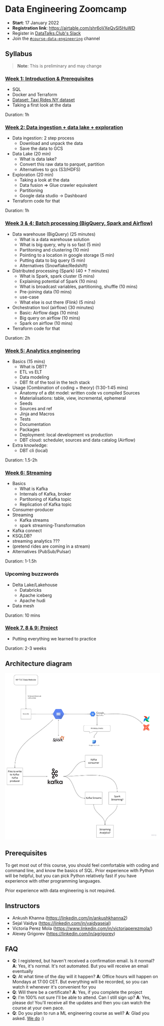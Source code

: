# Data Engineering Zoomcamp

- **Start**: 17 January 2022
- **Registration link**: https://airtable.com/shr6oVXeQvSI5HuWD
- Register in [DataTalks.Club's Slack](https://datatalks.club/slack.html)
- Join the [`#course-data-engineering`](https://app.slack.com/client/T01ATQK62F8/C01FABYF2RG) channel



## Syllabus

> **Note**: This is preliminary and may change

### [Week 1: Introduction & Prerequisites](week_1_basics_n_setup)

* SQL
* Docker and Terraform
* [Dataset: Taxi Rides NY dataset](dataset.md)
* Taking a first look at the data 

Duration: 1h


### [Week 2: Data ingestion + data lake + exploration](week_2_data_ingestion)

* Data ingestion: 2 step process
    * Download and unpack the data
    * Save the data to GCS
* Data Lake (20 min)
    * What is data lake?
    * Convert this raw data to parquet, partition
    * Alternatives to gcs (S3/HDFS)
* Exploration (20 min)
    * Taking a look at the data
    * Data fusion => Glue crawler equivalent
    * Partitioning
    * Google data studio -> Dashboard
* Terraform code for that

Duration: 1h


### [Week 3 & 4: Batch processing (BigQuery, Spark and Airflow)](week_5_batch_processing)

* Data warehouse (BigQuery) (25 minutes)
    * What is a data warehouse solution
    * What is big query, why is so fast  (5 min)
    * Partitoning and clustering (10 min)
    * Pointing to a location in google storage (5 min)
    * Putting data to big query (5 min)
    * Alternatives (Snowflake/Redshift)
* Distributed processing (Spark) (40 + ? minutes)
    * What is Spark, spark cluster (5 mins)
    * Explaining potential of Spark (10 mins)
    * What is broadcast variables, partitioning, shuffle (10 mins)
    * Pre-joining data (10 mins)
    * use-case
    * What else is out there  (Flink) (5 mins)
* Orchestration tool (airflow) (30 minutes)
    * Basic: Airflow dags (10 mins)
    * Big query on airflow (10 mins)
    * Spark on airflow (10 mins)
* Terraform code for that

Duration: 2h 


### [Week 5: Analytics engineering](week_4_analytics_engineering)

* Basics (15 mins)
    * What is DBT?
    * ETL vs ELT 
    * Data modeling
    * DBT fit of the tool in the tech stack
* Usage (Combination of coding + theory) (1:30-1:45 mins)
    * Anatomy of a dbt model: written code vs compiled Sources
    * Materialisations: table, view, incremental, ephemeral  
    * Seeds 
    * Sources and ref  
    * Jinja and Macros 
    * Tests  
    * Documentation 
    * Packages 
    * Deployment: local development vs production 
    * DBT cloud: scheduler, sources and data catalog (Airflow)
* Extra knowledge:
    * DBT cli (local)

Duration: 1.5-2h    

### [Week 6: Streaming](week_6_stream_processing)

* Basics
    * What is Kafka
    * Internals of Kafka, broker
    * Partitoning of Kafka topic
    * Replication of Kafka topic
* Consumer-producer
* Streaming
    * Kafka streams
    * spark streaming-Transformation
* Kafka connect
* KSQLDB?
* streaming analytics ???
* (pretend rides are coming in a stream)
* Alternatives (PubSub/Pulsar)

Duration: 1-1.5h

### Upcoming buzzwords

* Delta Lake/Lakehouse
    * Databricks
    * Apache iceberg
    * Apache hudi
* Data mesh

Duration: 10 mins


### [Week 7, 8 & 9: Project](project)

* Putting everything we learned to practice

Duration: 2-3 weeks


## Architecture diagram

<img src="images/architecture/arch_1.jpg"/>

## Prerequisites

To get most out of this course, you should feel comfortable with coding and command line,
and know the basics of SQL. Prior experience with Python will be helpful, but you can pick 
Python relatively fast if you have experience with other programming languages.

Prior experience with data engineering is not required.



## Instructors

- Ankush Khanna (https://linkedin.com/in/ankushkhanna2)
- Sejal Vaidya (https://linkedin.com/in/vaidyasejal)
- Victoria Perez Mola (https://www.linkedin.com/in/victoriaperezmola/)
- Alexey Grigorev (https://linkedin.com/in/agrigorev)


## FAQ

* **Q**: I registered, but haven't received a confirmation email. Is it normal?
  **A**: Yes, it's normal. It's not automated. But you will receive an email eventually 
* **Q**: At what time of the day will it happen?
  **A**: Office hours will happen on Mondays at 17:00 CET. But everything will be recorded, so you can watch it whenever it's convenient for you
* **Q**: Will there be a certificate?
  **A**: Yes, if you complete the project
* **Q**: I'm 100% not sure I'll be able to attend. Can I still sign up?
  **A**: Yes, please do! You'll receive all the updates and then you can watch the course at your own pace. 
* **Q**: Do you plan to run a ML engineering course as well? **A**: Glad you asked. [We do](https://github.com/alexeygrigorev/mlbookcamp-code/tree/master/course-zoomcamp) :)
